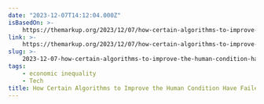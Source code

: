 ```yaml
---
date: "2023-12-07T14:12:04.000Z"
isBasedOn: >-
    https://themarkup.org/2023/12/07/how-certain-algorithms-to-improve-the-human-condition-have-failed
link: >-
    https://themarkup.org/2023/12/07/how-certain-algorithms-to-improve-the-human-condition-have-failed
slug: >-
    2023-12-07-how-certain-algorithms-to-improve-the-human-condition-have-failed-the-mar
tags:
    - economic inequality
    - Tech
title: How Certain Algorithms to Improve the Human Condition Have Failed – The Mar
---
```

